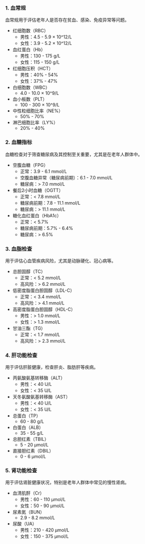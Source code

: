 ### **1. 血常规**

血常规用于评估老年人是否存在贫血、感染、免疫异常等问题。

- 红细胞数（RBC）
  - 男性：4.5 - 5.9 × 10^12/L
  - 女性：3.9 - 5.2 × 10^12/L
- 血红蛋白（Hb）
  - 男性：130 - 175 g/L
  - 女性：115 - 150 g/L
- 红细胞压积（HCT）
  - 男性：40% - 54%
  - 女性：37% - 47%
- 白细胞数（WBC）
  - 4.0 - 10.0 × 10^9/L
- 血小板数（PLT）
  - 100 - 300 × 10^9/L
- 中性粒细胞比率（NE%）
  - 50% - 70%
- 淋巴细胞比率（LY%）
  - 20% - 40%

### **2. 血糖指标**

血糖检查对于筛查糖尿病及其控制至关重要，尤其是在老年人群体中。

- 空腹血糖（FPG）
  - 正常：3.9 - 6.1 mmol/L
  - 空腹血糖异常（糖尿病前期）：6.1 - 7.0 mmol/L
  - 糖尿病：> 7.0 mmol/L
- 餐后2小时血糖（OGTT）
  - 正常：< 7.8 mmol/L
  - 糖尿病前期：7.8 - 11.1 mmol/L
  - 糖尿病：> 11.1 mmol/L
- 糖化血红蛋白（HbA1c）
  - 正常：< 5.7%
  - 糖尿病前期：5.7% - 6.4%
  - 糖尿病：> 6.5%

### **3. 血脂检查**

用于评估心血管疾病风险，尤其是动脉硬化、冠心病等。

- 总胆固醇（TC）
  - 正常：< 5.2 mmol/L
  - 高风险：> 6.2 mmol/L
- 低密度脂蛋白胆固醇（LDL-C）
  - 正常：< 3.4 mmol/L
  - 高风险：> 4.1 mmol/L
- 高密度脂蛋白胆固醇（HDL-C）
  - 男性：> 1.0 mmol/L
  - 女性：> 1.3 mmol/L
- 甘油三酯（TG）
  - 正常：< 1.7 mmol/L
  - 高风险：> 2.3 mmol/L

### **4. 肝功能检查**

用于评估肝脏健康，检查肝炎、脂肪肝等疾病。

- 丙氨酸氨基转移酶（ALT）
  - 男性：< 40 U/L
  - 女性：< 35 U/L
- 天冬氨酸氨基转移酶（AST）
  - 男性：< 40 U/L
  - 女性：< 35 U/L
- 总蛋白（TP）
  - 60 - 80 g/L
- 白蛋白（ALB）
  - 35 - 55 g/L
- 总胆红素（TBIL）
  - 5 - 20 µmol/L
- 直接胆红素（DBIL）
  - 0 - 6 µmol/L

### **5. 肾功能检查**

用于评估肾脏健康状况，特别是老年人群体中常见的慢性肾病。

- 血清肌酐（Cr）
  - 男性：60 - 110 µmol/L
  - 女性：50 - 90 µmol/L
- 尿素氮（BUN）
  - 2.9 - 8.2 mmol/L
- 尿酸（UA）
  - 男性：210 - 420 µmol/L
  - 女性：150 - 375 µmol/L